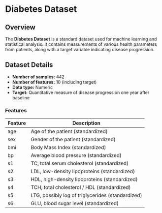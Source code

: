 # Diabetes Dataset

## Overview
The **Diabetes Dataset** is a standard dataset used for machine learning and statistical analysis. It contains measurements of various health parameters from patients, along with a target variable indicating disease progression.

## Dataset Details

- **Number of samples:** 442
- **Number of features:** 10 (including target)
- **Data type:** Numeric
- **Target:** Quantitative measure of disease progression one year after baseline

### Features

| Feature | Description |
|---------|-------------|
| age     | Age of the patient (standardized) |
| sex     | Gender of the patient (standardized) |
| bmi     | Body Mass Index (standardized) |
| bp      | Average blood pressure (standardized) |
| s1      | TC, total serum cholesterol (standardized) |
| s2      | LDL, low-density lipoproteins (standardized) |
| s3      | HDL, high-density lipoproteins (standardized) |
| s4      | TCH, total cholesterol / HDL (standardized) |
| s5      | LTG, possibly log of triglycerides (standardized) |
| s6      | GLU, blood sugar level (standardized) |